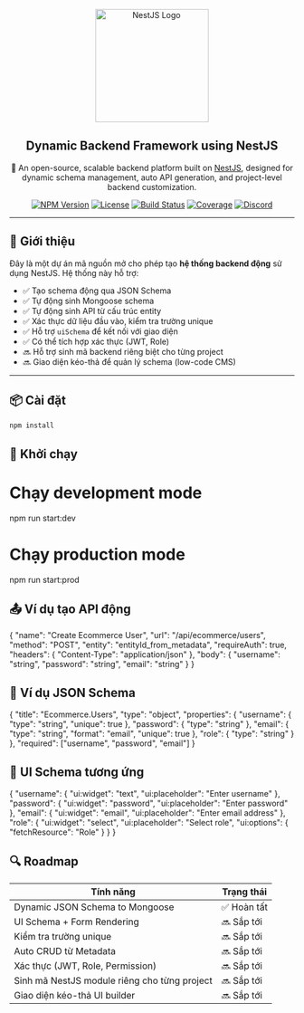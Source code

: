 <p align="center">
  <a href="https://nestjs.com/" target="_blank">
    <img src="https://nestjs.com/img/logo-small.svg" width="200" alt="NestJS Logo" />
  </a>
</p>

<h2 align="center">Dynamic Backend Framework using NestJS</h2>

<p align="center">
  🚀 An open-source, scalable backend platform built on <a href="https://nestjs.com">NestJS</a>, designed for dynamic schema management, auto API generation, and project-level backend customization.
</p>

<p align="center">
  <a href="https://www.npmjs.com/package/@nestjs/core" target="_blank"><img src="https://img.shields.io/npm/v/@nestjs/core.svg" alt="NPM Version" /></a>
  <a href="https://www.npmjs.com/package/@nestjs/core" target="_blank"><img src="https://img.shields.io/npm/l/@nestjs/core.svg" alt="License" /></a>
  <a href="https://circleci.com/gh/nestjs/nest" target="_blank"><img src="https://img.shields.io/circleci/build/github/nestjs/nest/master" alt="Build Status" /></a>
  <a href="https://coveralls.io/github/nestjs/nest?branch=master" target="_blank"><img src="https://coveralls.io/repos/github/nestjs/nest/badge.svg?branch=master" alt="Coverage" /></a>
  <a href="https://discord.gg/nestjs" target="_blank"><img src="https://img.shields.io/discord/520858243488309259?label=discord&logo=discord&color=7289DA" alt="Discord" /></a>
</p>

---

## 📘 Giới thiệu

Đây là một dự án mã nguồn mở cho phép tạo **hệ thống backend động** sử dụng NestJS. Hệ thống này hỗ trợ:

- ✅ Tạo schema động qua JSON Schema
- ✅ Tự động sinh Mongoose schema
- ✅ Tự động sinh API từ cấu trúc entity
- ✅ Xác thực dữ liệu đầu vào, kiểm tra trường unique
- ✅ Hỗ trợ `uiSchema` để kết nối với giao diện
- ✅ Có thể tích hợp xác thực (JWT, Role)
- 🔜 Hỗ trợ sinh mã backend riêng biệt cho từng project
- 🔜 Giao diện kéo-thả để quản lý schema (low-code CMS)

---

## 📦 Cài đặt

```bash
npm install
```

## 🚀 Khởi chạy

# Chạy development mode

npm run start:dev

# Chạy production mode

npm run start:prod

## 📤 Ví dụ tạo API động

{
"name": "Create Ecommerce User",
"url": "/api/ecommerce/users",
"method": "POST",
"entity": "entityId_from_metadata",
"requireAuth": true,
"headers": {
"Content-Type": "application/json"
},
"body": {
"username": "string",
"password": "string",
"email": "string"
}
}

## 🧱 Ví dụ JSON Schema

{
"title": "Ecommerce.Users",
"type": "object",
"properties": {
"username": { "type": "string", "unique": true },
"password": { "type": "string" },
"email": { "type": "string", "format": "email", "unique": true },
"role": { "type": "string" }
},
"required": ["username", "password", "email"]
}

## 📑 UI Schema tương ứng

{
"username": {
"ui:widget": "text",
"ui:placeholder": "Enter username"
},
"password": {
"ui:widget": "password",
"ui:placeholder": "Enter password"
},
"email": {
"ui:widget": "email",
"ui:placeholder": "Enter email address"
},
"role": {
"ui:widget": "select",
"ui:placeholder": "Select role",
"ui:options": {
"fetchResource": "Role"
}
}
}

## 🔍 Roadmap

| Tính năng                                    | Trạng thái  |
| -------------------------------------------- | ----------- |
| Dynamic JSON Schema to Mongoose              | ✅ Hoàn tất |
| UI Schema + Form Rendering                   | 🔜 Sắp tới  |
| Kiểm tra trường unique                       | 🔜 Sắp tới  |
| Auto CRUD từ Metadata                        | 🔜 Sắp tới  |
| Xác thực (JWT, Role, Permission)             | 🔜 Sắp tới  |
| Sinh mã NestJS module riêng cho từng project | 🔜 Sắp tới  |
| Giao diện kéo-thả UI builder                 | 🔜 Sắp tới  |
